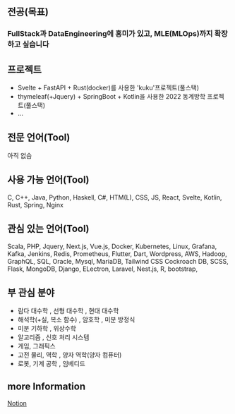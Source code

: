 ## 전공(목표)
### FullStack과 DataEngineering에 흥미가 있고, MLE(MLOps)까지 확장하고 싶습니다

## 프로젝트
- Svelte + FastAPI + Rust(docker)를 사용한 'kuku'프로젝트(풀스택)
- thymeleaf(+Jquery) + SpringBoot + Kotlin을 사용한 2022 동계방학 프로젝트(풀스택)
- ...

## 전문 언어(Tool)
아직 없슴

## 사용 가능 언어(Tool)
C, C++, Java, Python, Haskell, C#, HTM(L), CSS, JS, React, Svelte, Kotlin, Rust, Spring, Nginx

## 관심 있는 언어(Tool)
Scala, PHP, Jquery, Next.js, Vue.js, Docker, Kubernetes, Linux, Grafana, Kafka, Jenkins, Redis,
Prometheus, Flutter, Dart, Wordpress, AWS, Hadoop, GraphQL, SQL, Oracle, Mysql, MariaDB, Tailwind CSS
Cockroach DB, SCSS, Flask, MongoDB, Django, ELectron, Laravel, Nest.js, R, bootstrap, 

## 부 관심 분야
- 람다 대수학 , 선형 대수학 , 현대 대수학
- 해석학(+실, 복소 함수) , 암호학 , 미분 방정식
- 미분 기하학 , 위상수학
- 알고리즘 , 신호 처리 시스템
- 게임, 그래픽스
- 고전 물리, 역학 , 양자 역학(양자 컴퓨터)
- 로봇, 기계 공학 , 임베디드

## more Information
[Notion](https://www.notion.so/74d97cb2cf76444db9c9487fe6d2dcff)


